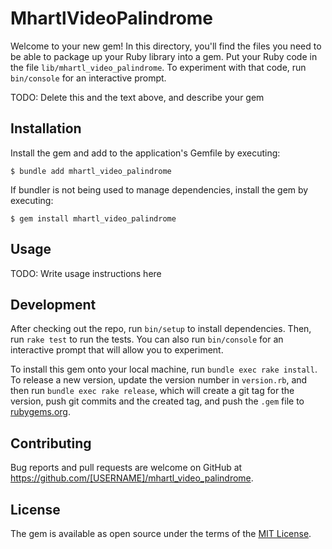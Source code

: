 # MhartlVideoPalindrome

Welcome to your new gem! In this directory, you'll find the files you need to be able to package up your Ruby library into a gem. Put your Ruby code in the file `lib/mhartl_video_palindrome`. To experiment with that code, run `bin/console` for an interactive prompt.

TODO: Delete this and the text above, and describe your gem

## Installation

Install the gem and add to the application's Gemfile by executing:

    $ bundle add mhartl_video_palindrome

If bundler is not being used to manage dependencies, install the gem by executing:

    $ gem install mhartl_video_palindrome

## Usage

TODO: Write usage instructions here

## Development

After checking out the repo, run `bin/setup` to install dependencies. Then, run `rake test` to run the tests. You can also run `bin/console` for an interactive prompt that will allow you to experiment.

To install this gem onto your local machine, run `bundle exec rake install`. To release a new version, update the version number in `version.rb`, and then run `bundle exec rake release`, which will create a git tag for the version, push git commits and the created tag, and push the `.gem` file to [rubygems.org](https://rubygems.org).

## Contributing

Bug reports and pull requests are welcome on GitHub at https://github.com/[USERNAME]/mhartl_video_palindrome.

## License

The gem is available as open source under the terms of the [MIT License](https://opensource.org/licenses/MIT).
